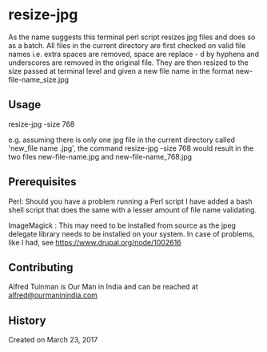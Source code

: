 # resize-jpg

As the name suggests this terminal perl script resizes jpg files and does so as a batch. All files in the current directory are first checked on valid file names i.e. extra spaces are removed, space are replace - d by hyphens and underscores are removed in the original file. They are then resized to the size passed at terminal level and given a new file name in the format new-file-name_size.jpg 

## Usage

resize-jpg -size 768  

e.g. assuming there is only one jpg file in the current directory called 'new_file name .jpg', the command resize-jpg -size 768 would result in the two files new-file-name.jpg and new-file-name_768.jpg


## Prerequisites 
Perl: Should you have a problem running a Perl script I have added a bash shell script that does the same with a lesser amount of file name validating.

ImageMagick : This may need to be installed from source as the jpeg delegate library needs to be installed on your system. In case of problems, like I had, see https://www.drupal.org/node/1002616 

## Contributing
Alfred Tuinman is Our Man in India and can be reached at alfred@ourmaninindia.com

## History
Created on March 23, 2017